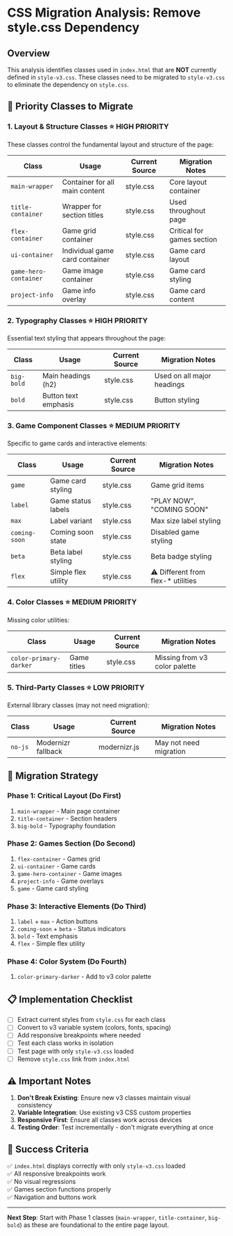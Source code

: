 # CSS Migration Analysis: Remove style.css Dependency

## Overview
This analysis identifies classes used in `index.html` that are **NOT** currently defined in `style-v3.css`. These classes need to be migrated to `style-v3.css` to eliminate the dependency on `style.css`.

## 🎯 **Priority Classes to Migrate**

### **1. Layout & Structure Classes** ⭐ **HIGH PRIORITY**
These classes control the fundamental layout and structure of the page:

| Class | Usage | Current Source | Migration Notes |
|-------|-------|---------------|-----------------|
| `main-wrapper` | Container for all main content | style.css | Core layout container |
| `title-container` | Wrapper for section titles | style.css | Used throughout page |
| `flex-container` | Game grid container | style.css | Critical for games section |
| `ui-container` | Individual game card container | style.css | Game card layout |
| `game-hero-container` | Game image container | style.css | Game card styling |
| `project-info` | Game info overlay | style.css | Game card content |

### **2. Typography Classes** ⭐ **HIGH PRIORITY**
Essential text styling that appears throughout the page:

| Class | Usage | Current Source | Migration Notes |
|-------|-------|---------------|-----------------|
| `big-bold` | Main headings (h2) | style.css | Used on all major headings |
| `bold` | Button text emphasis | style.css | Button styling |

### **3. Game Component Classes** ⭐ **MEDIUM PRIORITY**
Specific to game cards and interactive elements:

| Class | Usage | Current Source | Migration Notes |
|-------|-------|---------------|-----------------|
| `game` | Game card styling | style.css | Game grid items |
| `label` | Game status labels | style.css | "PLAY NOW", "COMING SOON" |
| `max` | Label variant | style.css | Max size label styling |
| `coming-soon` | Coming soon state | style.css | Disabled game styling |
| `beta` | Beta label styling | style.css | Beta badge styling |
| `flex` | Simple flex utility | style.css | ⚠️ Different from flex-* utilities |

### **4. Color Classes** ⭐ **MEDIUM PRIORITY**
Missing color utilities:

| Class | Usage | Current Source | Migration Notes |
|-------|-------|---------------|-----------------|
| `color-primary-darker` | Game titles | style.css | Missing from v3 color palette |

### **5. Third-Party Classes** ⭐ **LOW PRIORITY**
External library classes (may not need migration):

| Class | Usage | Current Source | Migration Notes |
|-------|-------|---------------|-----------------|
| `no-js` | Modernizr fallback | modernizr.js | May not need migration |

## 🚀 **Migration Strategy**

### **Phase 1: Critical Layout (Do First)**
1. `main-wrapper` - Main page container
2. `title-container` - Section headers
3. `big-bold` - Typography foundation

### **Phase 2: Games Section (Do Second)**
1. `flex-container` - Games grid
2. `ui-container` - Game cards
3. `game-hero-container` - Game images
4. `project-info` - Game overlays
5. `game` - Game card styling

### **Phase 3: Interactive Elements (Do Third)**
1. `label` + `max` - Action buttons
2. `coming-soon` + `beta` - Status indicators
3. `bold` - Text emphasis
4. `flex` - Simple flex utility

### **Phase 4: Color System (Do Fourth)**
1. `color-primary-darker` - Add to v3 color palette

## 📋 **Implementation Checklist**

- [ ] Extract current styles from `style.css` for each class
- [ ] Convert to v3 variable system (colors, fonts, spacing)
- [ ] Add responsive breakpoints where needed
- [ ] Test each class works in isolation
- [ ] Test page with only `style-v3.css` loaded
- [ ] Remove `style.css` link from `index.html`

## ⚠️ **Important Notes**

1. **Don't Break Existing**: Ensure new v3 classes maintain visual consistency
2. **Variable Integration**: Use existing v3 CSS custom properties
3. **Responsive First**: Ensure all classes work across devices
4. **Testing Order**: Test incrementally - don't migrate everything at once

## 🎯 **Success Criteria**

✅ `index.html` displays correctly with only `style-v3.css` loaded  
✅ All responsive breakpoints work  
✅ No visual regressions  
✅ Games section functions properly  
✅ Navigation and buttons work  

---

**Next Step**: Start with Phase 1 classes (`main-wrapper`, `title-container`, `big-bold`) as these are foundational to the entire page layout.
